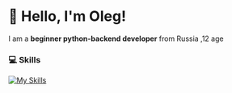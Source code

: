 # 👋 Hello, I'm Oleg!

I am a **beginner python-backend developer** from Russia
,12 age

### 💻 Skills
[![My Skills](https://skillicons.dev/icons?i=python,fastapi,mysql,html,css)](https://skillicons.dev)
